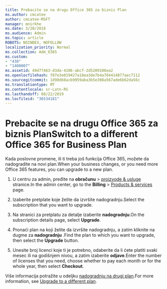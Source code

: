 ```yaml
---
title: Prebacite se na drugu Office 365 za biznis Plan
ms.author: cmcatee
author: cmcatee-MSFT
manager: mnirkhe
ms.date: 3/20/2018
ms.audience: Admin
ms.topic: article
ROBOTS: NOINDEX, NOFOLLOW
localization_priority: Normal
ms.collection: Adm_O365
ms.custom:
- "438"
- "1400007"
ms.assetid: 49d77463-d3da-4106-abcf-2d5209106ea2
ms.openlocfilehash: f87e3e019427a18ea3de7b4a764414877aec7112
ms.sourcegitcommit: 1d98db8acb9959aba3b5e308a567ade6b62da56c
ms.translationtype: MT
ms.contentlocale: sr-Latn-RS
ms.lasthandoff: 08/22/2019
ms.locfileid: "36534181"
---
```

# <a name="switch-to-a-different-office-365-for-business-plan"></a><span data-ttu-id="b6da7-102">Prebacite se na drugu Office 365 za biznis Plan</span><span class="sxs-lookup"><span data-stu-id="b6da7-102">Switch to a different Office 365 for Business Plan</span></span>

<span data-ttu-id="b6da7-103">Kada poslovne promene, ili ti treba još funkcija Office 365, možete da nadogradite na novi plan.</span><span class="sxs-lookup"><span data-stu-id="b6da7-103">When your business changes, or you need more Office 365 features, you can upgrade to a new plan.</span></span>
  
1. <span data-ttu-id="b6da7-104">U centru za admin, pređite na **obračunu** \> [proizvode & usluge](https://go.microsoft.com/fwlink/p/?linkid=842054) stranice.</span><span class="sxs-lookup"><span data-stu-id="b6da7-104">In the admin center, go to the **Billing** \> [Products & services](https://go.microsoft.com/fwlink/p/?linkid=842054) page.</span></span>

2. <span data-ttu-id="b6da7-105">Izaberite pretplate koje želite da izvršite nadogradnju.</span><span class="sxs-lookup"><span data-stu-id="b6da7-105">Select the subscription that you want to upgrade.</span></span>

3. <span data-ttu-id="b6da7-106">Na stranici za pretplatu za detalje izaberite **nadogradnju**.</span><span class="sxs-lookup"><span data-stu-id="b6da7-106">On the subscription details page, select **Upgrade**.</span></span>

4. <span data-ttu-id="b6da7-107">Pronaći plan na koji želite da izvršite nadogradnju, a zatim kliknite na dugme za **nadogradnju** .</span><span class="sxs-lookup"><span data-stu-id="b6da7-107">Find the plan to which you want to upgrade, then select the **Upgrade** button.</span></span>

5. <span data-ttu-id="b6da7-108">Unesite broj licenci koje ti je potrebno, odaberite da li ćete platiti svaki mesec ili na godišnjem nivou, a zatim izaberite **odjave**.</span><span class="sxs-lookup"><span data-stu-id="b6da7-108">Enter the number of licenses that you need, choose whether to pay each month or for the whole year, then select **Checkout**.</span></span>
   
<span data-ttu-id="b6da7-109">Više informacija potražite u odeljku [nadogradnju na drugi plan](https://docs.microsoft.com/office365/admin/subscriptions-and-billing/upgrade-to-different-plan).</span><span class="sxs-lookup"><span data-stu-id="b6da7-109">For more information, see [Upgrade to a different plan](https://docs.microsoft.com/office365/admin/subscriptions-and-billing/upgrade-to-different-plan).</span></span>  